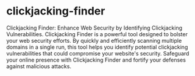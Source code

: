 # clickjacking-finder
Clickjacking Finder: Enhance Web Security by Identifying Clickjacking Vulnerabilities.
Clickjacking Finder is a powerful tool designed to bolster your web security efforts. By quickly and efficiently scanning multiple domains in a single run, this tool helps you identify potential clickjacking vulnerabilities that could compromise your website's security. Safeguard your online presence with Clickjacking Finder and fortify your defenses against malicious attacks.
